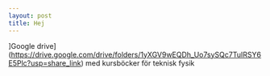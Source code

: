 ```yaml
---
layout: post
title: Hej
---
```

]Google drive](https://drive.google.com/drive/folders/1yXGV9wEQDh_Uo7sySQc7TuIRSY6E5Plc?usp=share_link) med kursböcker för teknisk fysik


<!-- Next you can update your site name, avatar and other options using the _config.yml file in the root of your repository (shown below). -->

<!-- ![_config.yml]({{ site.baseurl }}/images/config.png) -->

<!-- The easiest way to make your first post is to edit this one. Go into /_posts/ and update the Hello World markdown file. For more instructions head over to the [Jekyll Now repository](https://github.com/barryclark/jekyll-now) on GitHub. -->

